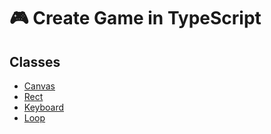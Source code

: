 # 🎮 Create Game in TypeScript

## Classes

- [Canvas](./doc/Display/Canvas.md)
- [Rect](./doc/Draw/Rect.md)
- [Keyboard](./doc/Event/Keyboard.md)
- [Loop](./doc/Event/Loop.md)